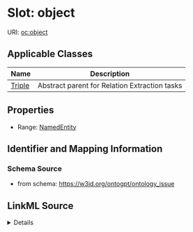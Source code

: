 # Slot: object

URI: [oc:object](http://w3id.org/ontogpt/ontology-class-templateobject)



<!-- no inheritance hierarchy -->




## Applicable Classes

| Name | Description |
| --- | --- |
[Triple](Triple.md) | Abstract parent for Relation Extraction tasks






## Properties

* Range: [NamedEntity](NamedEntity.md)







## Identifier and Mapping Information







### Schema Source


* from schema: https://w3id.org/ontogpt/ontology_issue




## LinkML Source

<details>
```yaml
name: object
from_schema: https://w3id.org/ontogpt/ontology_issue
rank: 1000
alias: object
owner: Triple
domain_of:
- Triple
range: NamedEntity

```
</details>